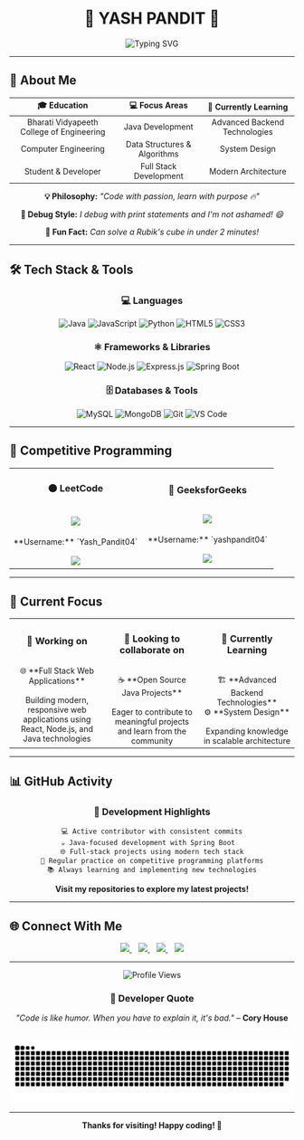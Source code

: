 <div align="center">
  
# 🌟 **YASH PANDIT** 🌟
  
<img src="https://readme-typing-svg.herokuapp.com?font=Fira+Code&weight=500&size=22&pause=1000&color=6C63FF&center=true&vCenter=true&width=600&lines=Student+%40+Bharati+Vidyapeeth+College;Passionate+Java+%26+Full+Stack+Developer;Always+Learning%2C+Always+Growing+🚀;DSA+Enthusiast+%26+Problem+Solver" alt="Typing SVG" />

</div>

---

## 🚀 **About Me**

<div align="center">

| 🎓 **Education** | 💻 **Focus Areas** | 🌱 **Currently Learning** |
|:---:|:---:|:---:|
| Bharati Vidyapeeth College of Engineering | Java Development | Advanced Backend Technologies |
| Computer Engineering | Data Structures & Algorithms | System Design |
| Student & Developer | Full Stack Development | Modern Architecture |

</div>

<div align="center">
  
**💡 Philosophy:** *"Code with passion, learn with purpose 🔥"*

**🐛 Debug Style:** *I debug with print statements and I'm not ashamed! 😄*

**🎲 Fun Fact:** *Can solve a Rubik's cube in under 2 minutes!*

</div>

---

## 🛠️ **Tech Stack & Tools**

<div align="center">

### **💻 Languages**
<p>
<img alt="Java" src="https://img.shields.io/badge/Java-ED8B00?style=flat-square&logo=openjdk&logoColor=white" />
<img alt="JavaScript" src="https://img.shields.io/badge/JavaScript-F7DF1E?style=flat-square&logo=javascript&logoColor=black" />
<img alt="Python" src="https://img.shields.io/badge/Python-3776AB?style=flat-square&logo=python&logoColor=white" />
<img alt="HTML5" src="https://img.shields.io/badge/HTML5-E34F26?style=flat-square&logo=html5&logoColor=white" />
<img alt="CSS3" src="https://img.shields.io/badge/CSS3-1572B6?style=flat-square&logo=css3&logoColor=white" />
</p>

### **⚛️ Frameworks & Libraries**
<p>
<img alt="React" src="https://img.shields.io/badge/React-20232A?style=flat-square&logo=react&logoColor=61DAFB" />
<img alt="Node.js" src="https://img.shields.io/badge/Node.js-43853D?style=flat-square&logo=node.js&logoColor=white" />
<img alt="Express.js" src="https://img.shields.io/badge/Express.js-404D59?style=flat-square&logo=express&logoColor=white" />
<img alt="Spring Boot" src="https://img.shields.io/badge/Spring_Boot-6DB33F?style=flat-square&logo=spring-boot&logoColor=white" />
</p>

### **🗄️ Databases & Tools**
<p>
<img alt="MySQL" src="https://img.shields.io/badge/MySQL-4479A1?style=flat-square&logo=mysql&logoColor=white" />
<img alt="MongoDB" src="https://img.shields.io/badge/MongoDB-4EA94B?style=flat-square&logo=mongodb&logoColor=white" />
<img alt="Git" src="https://img.shields.io/badge/Git-F05032?style=flat-square&logo=git&logoColor=white" />
<img alt="VS Code" src="https://img.shields.io/badge/VS_Code-007ACC?style=flat-square&logo=visual-studio-code&logoColor=white" />
</p>

</div>

---

## 🎯 **Competitive Programming**

<div align="center">

<table>
<tr>
<td align="center" width="50%">

### 🟠 **LeetCode**
<br>
<img src="https://img.shields.io/badge/-LeetCode-FFA116?style=for-the-badge&logo=LeetCode&logoColor=black"/>
<br><br>
**Username:** `Yash_Pandit04`
<br><br>
<a href="https://leetcode.com/Yash_Pandit04/">
<img src="https://img.shields.io/badge/View_Profile-FFA116?style=for-the-badge&logo=leetcode&logoColor=black"/>
</a>

</td>
<td align="center" width="50%">

### 💚 **GeeksforGeeks**
<br>
<img src="https://img.shields.io/badge/-GeeksforGeeks-298D46?style=for-the-badge&logo=GeeksforGeeks&logoColor=white"/>
<br><br>
**Username:** `yashpandit04`
<br><br>
<a href="https://auth.geeksforgeeks.org/user/yashpandit04/">
<img src="https://img.shields.io/badge/View_Profile-298D46?style=for-the-badge&logo=geeksforgeeks&logoColor=white"/>
</a>

</td>
</tr>
</table>

</div>

---

## 🎯 **Current Focus**

<div align="center">

<table>
<tr>
<td align="center" width="33%">

### 🔭 **Working on**
<br>
🌐 **Full Stack Web Applications**
<br><br>
Building modern, responsive web applications using React, Node.js, and Java technologies

</td>
<td align="center" width="33%">

### 👯 **Looking to collaborate on**
<br>
☕ **Open Source Java Projects**
<br><br>
Eager to contribute to meaningful projects and learn from the community

</td>
<td align="center" width="33%">

### 🌱 **Currently Learning**
<br>
🏗️ **Advanced Backend Technologies**
<br>
⚙️ **System Design**
<br><br>
Expanding knowledge in scalable architecture

</td>
</tr>
</table>

</div>

---

## 📊 **GitHub Activity**

<div align="center">

### 🚀 **Development Highlights**

```
💻 Active contributor with consistent commits
☕ Java-focused development with Spring Boot  
🌐 Full-stack projects using modern tech stack
🧠 Regular practice on competitive programming platforms
📚 Always learning and implementing new technologies
```

**Visit my repositories to explore my latest projects!**

</div>

---

## 🌐 **Connect With Me**

<div align="center">

<a href="https://linkedin.com/in/yash-pandit-a48230322">
<img src="https://img.shields.io/badge/LinkedIn-0077B5?style=for-the-badge&logo=linkedin&logoColor=white"/>
</a>
&nbsp;&nbsp;
<a href="https://github.com/Itachiuchiha325">
<img src="https://img.shields.io/badge/GitHub-100000?style=for-the-badge&logo=github&logoColor=white"/>
</a>
&nbsp;&nbsp;
<a href="mailto:pandityash2004@gmail.com">
<img src="https://img.shields.io/badge/Gmail-D14836?style=for-the-badge&logo=gmail&logoColor=white"/>
</a>
&nbsp;&nbsp;
<a href="#">
<img src="https://img.shields.io/badge/Portfolio-FF5722?style=for-the-badge&logo=todoist&logoColor=white"/>
</a>

</div>

---

<div align="center">

![Profile Views](https://komarev.com/ghpvc/?username=Itachiuchiha325&label=Profile%20views&color=0e75b6&style=for-the-badge)

### 💭 **Developer Quote**

*"Code is like humor. When you have to explain it, it's bad."* – **Cory House**

<br>

<img src="https://raw.githubusercontent.com/Platane/snk/output/github-contribution-grid-snake.svg" alt="Snake animation" />

</div>

---

<div align="center">
  
**Thanks for visiting! Happy coding! 🚀**
  
</div>
